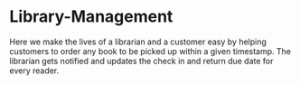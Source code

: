 # Library-Management
Here we make the lives of a librarian and a customer easy by helping customers to order any book to be picked up within a given timestamp. 
The librarian gets notified and updates the check in and return due date for every reader. 
